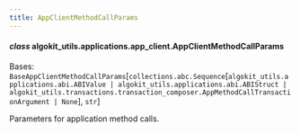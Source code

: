 ```yaml
---
title: AppClientMethodCallParams
---
```

#### *class* algokit_utils.applications.app_client.AppClientMethodCallParams

Bases: `BaseAppClientMethodCallParams`[`collections.abc.Sequence`[`algokit_utils.applications.abi.ABIValue | algokit_utils.applications.abi.ABIStruct | algokit_utils.transactions.transaction_composer.AppMethodCallTransactionArgument | None`], `str`]

Parameters for application method calls.